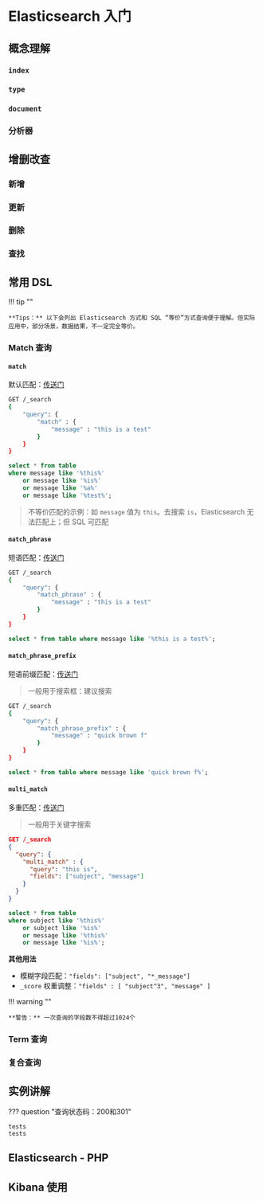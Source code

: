 # Elasticsearch 入门

## 概念理解

### `index`

### `type`

### `document`

### 分析器

## 增删改查

### 新增

### 更新

### 删除

### 查找

## 常用 DSL

!!! tip ""

    **Tips：** 以下会列出 Elasticsearch 方式和 SQL “等价”方式查询便于理解。但实际应用中，部分场景，数据结果，不一定完全等价。

### Match 查询

#### `match`

默认匹配：[传送门](https://www.elastic.co/guide/en/elasticsearch/reference/current/query-dsl-match-query.html)
    
```bash tab="Elasticsearch"
GET /_search
{
    "query": {
        "match" : {
            "message" : "this is a test"
        }
    }
}
```

```sql tab="SQL"
select * from table
where message like '%this%'
    or message like '%is%'
    or message like '%a%'
    or message like '%test%';
```

> 不等价匹配的示例：如 `message` 值为 `this`。去搜索 `is`，Elasticsearch 无法匹配上；但 SQL 可匹配

#### `match_phrase`

短语匹配：[传送门](https://www.elastic.co/guide/en/elasticsearch/reference/current/query-dsl-match-query-phrase.html)

```bash tab="Elasticsearch"
GET /_search
{
    "query": {
        "match_phrase" : {
            "message" : "this is a test"
        }
    }
}
```

```sql tab="SQL"
select * from table where message like '%this is a test%';
```

#### `match_phrase_prefix`

短语前缀匹配：[传送门](https://www.elastic.co/guide/en/elasticsearch/reference/current/query-dsl-match-query-phrase-prefix.html)

> 一般用于搜索框：建议搜索

```bash tab="Elasticsearch"
GET /_search
{
    "query": {
        "match_phrase_prefix" : {
            "message" : "quick brown f"
        }
    }
}
```

```sql tab="SQL"
select * from table where message like 'quick brown f%';
```

#### `multi_match`

多重匹配：[传送门](https://www.elastic.co/guide/en/elasticsearch/reference/current/query-dsl-multi-match-query.html)

> 一般用于关键字搜索

```json tab="Elasticsearch"
GET /_search
{
  "query": {
    "multi_match" : {
      "query": "this is", 
      "fields": ["subject", "message"]
    }
  }
}
```

```sql tab="SQL"
select * from table
where subject like '%this%'
    or subject like '%is%'
    or message like '%this%'
    or message like '%is%';
```

**其他用法**

- 模糊字段匹配：`"fields": ["subject", "*_message"]`
- `_score` 权重调整：`"fields" : [ "subject^3", "message" ]`

!!! warning ""

    **警告：** 一次查询的字段数不得超过1024个

### Term 查询

### 复合查询

## 实例讲解

??? question "查询状态码：200和301"

    tests
    tests

## Elasticsearch - PHP

## Kibana 使用